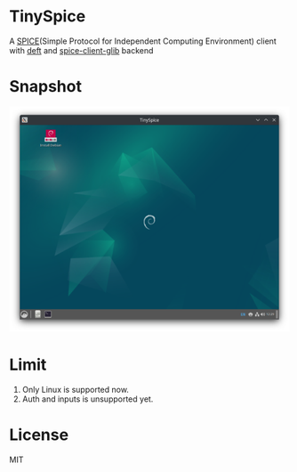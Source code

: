 # TinySpice

A [SPICE](https://www.spice-space.org/)(Simple Protocol for Independent Computing Environment) client with [deft](https://github.com/deft-ui/deft) and [spice-client-glib](https://gitlab.gnome.org/malureau/spice-gtk-rs) backend

# Snapshot

<img src="https://github.com/kasonyang/tiny-spice/blob/main/snapshot.png?raw=true" width="800" />

# Limit

1. Only Linux is supported now.
2. Auth and inputs is unsupported yet.

# License

MIT